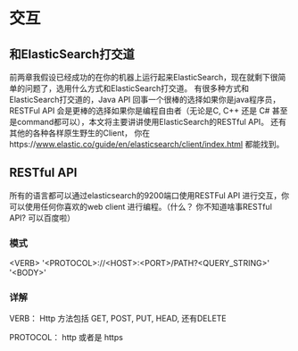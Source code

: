 # 交互
## 和ElasticSearch打交道
前两章我假设已经成功的在你的机器上运行起来ElasticSearch，现在就剩下很简单的问题了，选用什么方式和ElasticSearch打交道。
有很多种方式和ElasticSearch打交道的，Java API 回事一个很棒的选择如果你是java程序员， RESTFul API 会是更棒的选择如果你是编程自由者（无论是C, C++ 还是 C# 甚至是command都可以），本文将主要讲讲使用ElasticSearch的RESTful API。
还有其他的各种各样原生野生的Client， 你在https://www.elastic.co/guide/en/elasticsearch/client/index.html 都能找到。

## RESTful API
所有的语言都可以通过elasticsearch的9200端口使用RESTFul API 进行交互，你可以使用任何你喜欢的web client 进行编程。（什么？ 你不知道啥事RESTful API? 可以百度啦）

### 模式
\<VERB\> '\<PROTOCOL\>://\<HOST\>:\<PORT\>/PATH?\<QUERY_STRING\>' '\<BODY\>'

### 详解
VERB： Http 方法包括 GET, POST, PUT, HEAD, 还有DELETE

PROTOCOL： http 或者是 https
